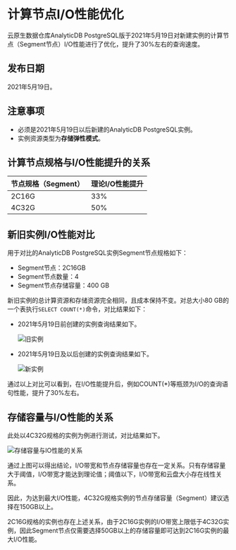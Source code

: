# 计算节点I/O性能优化

云原生数据仓库AnalyticDB PostgreSQL版于2021年5月19日对新建实例的计算节点（Segment节点）I/O性能进行了优化，提升了30%左右的查询速度。

## 发布日期

2021年5月19日。

## 注意事项

-   必须是2021年5月19日以后新建的AnalyticDB PostgreSQL实例。
-   实例资源类型为**存储弹性模式**。

## 计算节点规格与I/O性能提升的关系

|节点规格（Segment）|理论I/O性能提升|
|-------------|---------|
|2C16G|33%|
|4C32G|50%|

## 新旧实例I/O性能对比

用于对比的AnalyticDB PostgreSQL实例Segment节点规格如下：

-   Segment节点：2C16GB
-   Segment节点数量：4
-   Segment节点存储容量：400 GB

新旧实例的总计算资源和存储资源完全相同，且成本保持不变。对总大小80 GB的一个表执行`SELECT COUNT(*)`命令，对比结果如下：

-   2021年5月19日前创建的实例查询结果如下。

    ![旧实例](https://static-aliyun-doc.oss-accelerate.aliyuncs.com/assets/img/zh-CN/6165416261/p293858.png)

-   2021年5月19日及以后创建的实例查询结果如下。

    ![新实例](https://static-aliyun-doc.oss-accelerate.aliyuncs.com/assets/img/zh-CN/6165416261/p293859.png)


通过以上对比可以看到，在I/O性能提升后，例如COUNT\(\*\)等瓶颈为I/O的查询语句性能，提升了30%左右。

## 存储容量与I/O性能的关系

此处以4C32G规格的实例为例进行测试，对比结果如下。

![存储容量与IO性能的关系](https://static-aliyun-doc.oss-accelerate.aliyuncs.com/assets/img/zh-CN/6165416261/p293868.png)

通过上图可以得出结论，I/O带宽和节点存储容量也存在一定关系。只有存储容量大于阈值，I/O带宽才能达到理论值；阈值以下，I/O带宽和云盘大小存在线性关系。

因此，为达到最大I/O性能，4C32G规格实例的节点存储容量（Segment）建议选择在150GB以上。

2C16G规格的实例也存在上述关系，由于2C16G实例的I/O带宽上限低于4C32G实例，因此Segment节点仅需要选择50GB以上的存储容量即可达到2C16G实例的最大I/O性能。

